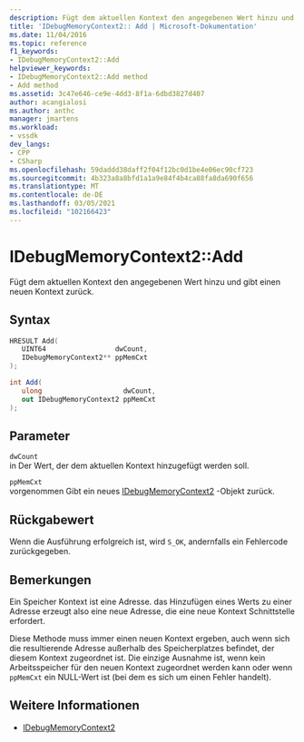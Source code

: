 ```yaml
---
description: Fügt dem aktuellen Kontext den angegebenen Wert hinzu und gibt einen neuen Kontext zurück.
title: 'IDebugMemoryContext2:: Add | Microsoft-Dokumentation'
ms.date: 11/04/2016
ms.topic: reference
f1_keywords:
- IDebugMemoryContext2::Add
helpviewer_keywords:
- IDebugMemoryContext2::Add method
- Add method
ms.assetid: 3c47e646-ce9e-4dd3-8f1a-6dbd3827d407
author: acangialosi
ms.author: anthc
manager: jmartens
ms.workload:
- vssdk
dev_langs:
- CPP
- CSharp
ms.openlocfilehash: 59daddd38daff2f04f12bc0d1be4e06ec90cf723
ms.sourcegitcommit: 4b323a8a8bfd1a1a9e84f4b4ca88fa8da690f656
ms.translationtype: MT
ms.contentlocale: de-DE
ms.lasthandoff: 03/05/2021
ms.locfileid: "102166423"
---
```

# <a name="idebugmemorycontext2add"></a>IDebugMemoryContext2::Add
Fügt dem aktuellen Kontext den angegebenen Wert hinzu und gibt einen neuen Kontext zurück.

## <a name="syntax"></a>Syntax

```cpp
HRESULT Add( 
   UINT64                 dwCount,
   IDebugMemoryContext2** ppMemCxt
);
```

```csharp
int Add(
   ulong                    dwCount,
   out IDebugMemoryContext2 ppMemCxt
);
```

## <a name="parameters"></a>Parameter
`dwCount`\
in Der Wert, der dem aktuellen Kontext hinzugefügt werden soll.

`ppMemCxt`\
vorgenommen Gibt ein neues [IDebugMemoryContext2](../../../extensibility/debugger/reference/idebugmemorycontext2.md) -Objekt zurück.

## <a name="return-value"></a>Rückgabewert
 Wenn die Ausführung erfolgreich ist, wird `S_OK`, andernfalls ein Fehlercode zurückgegeben.

## <a name="remarks"></a>Bemerkungen
 Ein Speicher Kontext ist eine Adresse. das Hinzufügen eines Werts zu einer Adresse erzeugt also eine neue Adresse, die eine neue Kontext Schnittstelle erfordert.

 Diese Methode muss immer einen neuen Kontext ergeben, auch wenn sich die resultierende Adresse außerhalb des Speicherplatzes befindet, der diesem Kontext zugeordnet ist. Die einzige Ausnahme ist, wenn kein Arbeitsspeicher für den neuen Kontext zugeordnet werden kann oder wenn `ppMemCxt` ein NULL-Wert ist (bei dem es sich um einen Fehler handelt).

## <a name="see-also"></a>Weitere Informationen
- [IDebugMemoryContext2](../../../extensibility/debugger/reference/idebugmemorycontext2.md)
